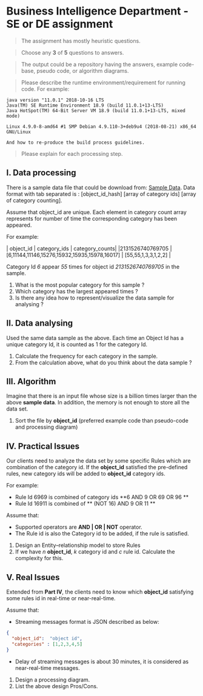 # Business Intelligence Department - SE or DE assignment

> The assignment has mostly heuristic questions.

> Choose any **3** of **5** questions to answers.

> The output could be a repository having the answers, example code-base, pseudo code, 
> or algorithm diagrams.

> Please describe the runtime environment/requirement for running code.
> For example:
```
java version "11.0.1" 2018-10-16 LTS
Java(TM) SE Runtime Environment 18.9 (build 11.0.1+13-LTS)
Java HotSpot(TM) 64-Bit Server VM 18.9 (build 11.0.1+13-LTS, mixed mode)

Linux 4.9.0-8-amd64 #1 SMP Debian 4.9.110-3+deb9u4 (2018-08-21) x86_64 GNU/Linux

And how to re-produce the build process guidelines.
```

> Please explain for each processing step.

## I. Data processing
There is a sample data file that could be download from: [Sample Data](https://drive.google.com/file/d/1MTb6uM8H1qwncoVGxCk3T3zKe8C3eaps/view?usp=sharing).
Data format with tab separated is : [object_id_hash] [array of category ids] [array of category counting].

Assume that object_id are unique.
Each element in category count array represents for number of time the corresponding category has been appeared.

For example: 

| object_id | category_ids | category_counts|
|2131526740769705 | [6,11144,11146,15276,15932,15935,15978,16017] | [55,55,1,3,3,1,2,2] |

Category Id *6* appear *55* times for object id *2131526740769705* in the sample.

1. What is the most popular category for this sample ?
2. Which category has the largest appeared times ?
3. Is there any idea how to represent/visualize the data sample for analysing ?

## II. Data analysing
Used the same data sample as the above.
Each time an Object Id has a unique category Id, it is counted as 1 for the category Id. 
 
1. Calculate the frequency for each category in the sample.
2. From the calculation above, what do you think about the data sample ?

## III. Algorithm
Imagine that there is an input file whose size is a billion times larger than the above **sample data**.
In addition, the memory is not enough to store all the data set.

1. Sort the file by **object_id** (preferred example code than pseudo-code and processing diagram)

## IV. Practical Issues
Our clients need to analyze the data set by some specific Rules which are combination of the category id.
If the **object_id** satisfied the pre-defined rules, new category ids will be added to **object_id** category ids. 

For example:

- Rule Id 6969 is combined of category ids **6 AND 9 OR 69 OR 96 **
- Rule Id 16911 is combined of ** (NOT 16) AND 9 OR 11 **

Assume that: 
- Supported operators are **AND | OR | NOT** operator.
- The Rule id is also the Category id to be added, if the rule is satisfied.

1. Design an Entity–relationship model to store Rules
2. If we have *n* **object_id**, *k* category id and *c* rule id. Calculate the complexity for this.

## V. Real Issues
Extended from **Part IV**, the clients need to know which **object_id** satisfying some rules id in real-time or 
near-real-time.

Assume that:

- Streaming messages format is JSON described as below: 
```json
{
  "object_id":  "object id",
  "categories" : [1,2,3,4,5]
}
```
- Delay of streaming messages is about 30 minutes, it is considered as near-real-time messages.

1. Design a processing diagram.
2. List the above design Pros/Cons. 